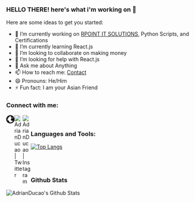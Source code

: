 ### HELLO THERE! here's what i'm working on 👋

Here are some ideas to get you started:

- 🔭 I’m currently working on [RPOINT IT SOLUTIONS](https://rpointsolution.com), Python Scripts, and Certifications
- 🌱 I’m currently learning React.js
- 👯 I’m looking to collaborate on making money
- 🤔 I’m looking for help with React.js
- 💬 Ask me about Anything
- 📫 How to reach me: [Contact](https://rpointsolution.com/contact)
- 😄 Pronouns: He/Him
- ⚡ Fun fact: I am your Asian Friend

### Connect with me:

[<img align="left" alt="RPOINT IT SOLUTIONS" width="22px" src="https://raw.githubusercontent.com/iconic/open-iconic/master/svg/globe.svg" />](https://rpointsolution.com)
[<img align="left" alt="AdrianDucao | Twitter" width="22px" src="https://cdn.jsdelivr.net/npm/simple-icons@v3/icons/twitter.svg" />](https://twitter.com/AdrianDucao)
[<img align="left" alt="AdrianDucao | Instagram" width="22px" src="https://cdn.jsdelivr.net/npm/simple-icons@v3/icons/instagram.svg" />](https://www.instagram.com/ian_ducao.php/)

<br />

### Languages and Tools:

[![Top Langs](https://github-readme-stats.vercel.app/api/top-langs/?username=AdrianDucao&layout=compact)](https://github.com/anuraghazra/github-readme-stats)

<br />
<br />

### Github Stats

<img align="left" alt="AdrianDucao's Github Stats" src="https://github-readme-stats.adrianducao.vercel.app/api?username=AdrianDucao&show_icons=true&hide_border=true" />
